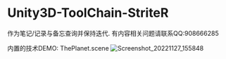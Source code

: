 # Unity3D-ToolChain-StriteR
作为笔记/记录与备忘查询并保持迭代.
有内容相关问题请联系QQ:908666285

内置的技术DEMO:
ThePlanet.scene
![Screenshot_20221127_155848](https://user-images.githubusercontent.com/32827196/204125050-15f36a1d-cbe2-4ae5-aa55-0092e7dfea60.png)
